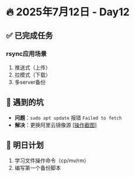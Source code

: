 # 🔥 2025年7月12日 - Day12 
## ✅ 已完成任务
### rsync应用场景
1. 推送式（上传）
2. 拉模式（下载）
3. 多server备份


## 🐞 遇到的坑
- **问题**：`sudo apt update` 报错 `Failed to fetch`
- **解决**：更换阿里云镜像源 [[操作截图]](screenshot/apt-error-fix.png)

## 📌 明日计划
1. 学习文件操作命令（cp/mv/rm）
2. 编写第一个备份脚本
